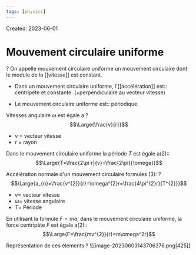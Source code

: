```yaml
---
tags: [physics] 
---
```

Created: 2023-06-01

# Mouvement circulaire uniforme
?
On appelle mouvement circulaire uniforme un mouvement circulaire dont le module de la [[vitesse]] est constant.
<!--SR:!2024-01-13,72,150-->

- Dans un mouvement circulaire uniforme, l'[[accélération]] est:: centripète et constante. (+perpendiculaire au vecteur vitesse)
<!--SR:!2024-03-09,172,250-->
- Le mouvement circulaire uniforme est:: périodique.
<!--SR:!2023-12-07,11,130-->

Vitesses angulaire $\omega$ est égale a
?
$$\Large{\frac{v}{r}}$$
- $v$ = vecteur vitesse
- $r$ = rayon
<!--SR:!2023-12-07,116,250-->

Dans le mouvement circulaire uniforme la période $T$ est égale a(2)::$$\Large{T=\frac{2\pi r}{v}=\frac{2\pi}{\omega}}$$
<!--SR:!2023-12-10,68,190-->

Accélération normale d'un mouvement circulaire formules (3):
?
$$\Large{a_{n}=\frac{v^{2}}{r}=\omega^{2}r=\frac{4\pi^{2}r}{T^{2}}}$$
- $v=$ vecteur vitesse
- $\omega=$ vitesse angulaire
- $T=$ Période
<!--SR:!2024-02-18,81,190-->

En utilisant la formule $F=ma$, dans le mouvement circulaire uniforme, la force centripète $F$ est égale a(2)::$$\Large{F=\frac{mv^{2}}{r}=m\omega^2r}$$
<!--SR:!2023-12-24,125,250-->

Représentation de ces éléments
?
![[image-20230603143706376.png|425]]
<!--SR:!2024-05-27,212,244-->

